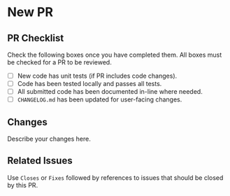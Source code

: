 # New PR

## PR Checklist

Check the following boxes once you have completed them.
All boxes must be checked for a PR to be reviewed.

- [ ] New code has unit tests (if PR includes code changes).
- [ ] Code has been tested locally and passes all tests.
- [ ] All submitted code has been documented in-line where needed.
- [ ] `CHANGELOG.md` has been updated for user-facing changes.

## Changes

Describe your changes here.

## Related Issues

Use `Closes` or `Fixes` followed by references to issues that
should be closed by this PR.